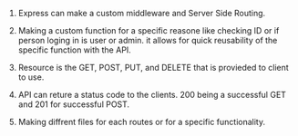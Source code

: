 1) Express can make a custom middleware and Server Side Routing.

2) Making a custom function for a specific reasone like checking ID or if person loging in is user or admin. it allows for quick reusability of the specific function with the API.

3) Resource is the GET, POST, PUT, and DELETE that is provieded to client to use. 

4) API can reture a status code to the clients. 200 being a successful GET and 201 for successful POST.

5) Making diffrent files for each routes or for a specific functionality.